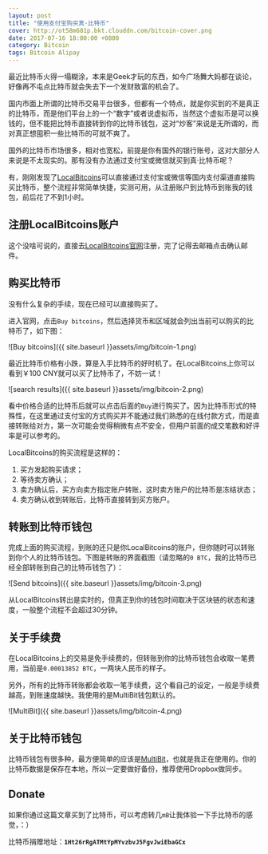 ```yaml
---
layout: post
title: "使用支付宝购买真·比特币"
cover: http://ot58m681p.bkt.clouddn.com/bitcoin-cover.png
date: 2017-07-16 18:00:00 +0800
category: Bitcoin
tags: Bitcoin Alipay
---
```


最近比特币火得一塌糊涂，本来是Geek才玩的东西，如今广场舞大妈都在谈论，好像再不屯点比特币就会失去下一个发财致富的机会了。

国内市面上所谓的比特币交易平台很多，但都有一个特点，就是你买到的不是真正的比特币，而是他们平台上的一个“数字”或者说虚拟币，当然这个虚拟币是可以换钱的，但不能把比特币直接转到你的比特币钱包，这对“炒客”来说是无所谓的，而对真正想囤积一些比特币的可就不爽了。

国外的比特币市场很多，相对也宽松，前提是你有国外的银行账号，这对大部分人来说是不太现实的。那有没有办法通过支付宝或微信就买到真·比特币呢？

有，刚刚发现了[LocalBitcoins](https://localbitcoins.com/?ch=d8ge)可以直接通过支付宝或微信等国内支付渠道直接购买比特币，整个流程非常简单快捷，实测可用，从注册账户到比特币到账我的钱包，前后花了不到1小时。

## 注册LocalBitcoins账户

这个没啥可说的，直接去[LocalBitcoins官网](https://localbitcoins.com/?ch=d8ge)注册，完了记得去邮箱点击确认邮件。

## 购买比特币

没有什么复杂的手续，现在已经可以直接购买了。

进入官网，点击`Buy bitcoins`，然后选择货币和区域就会列出当前可以购买的比特币了，如下图：

![Buy bitcoins]({{ site.baseurl }}assets/img/bitcoin-1.png)

最近比特币价格有小跌，算是入手比特币的好时机了。在LocalBitcoins上你可以看到￥100 CNY就可以买了比特币了，不妨一试！

![search results]({{ site.baseurl }}assets/img/bitcoin-2.png)

看中价格合适的比特币后就可以点击后面的`Buy`进行购买了。因为比特币形式的特殊性，在这里通过支付宝的方式购买并不能通过我们熟悉的在线付款方式，而是直接转账给对方，第一次可能会觉得稍微有点不安全，但用户前面的成交笔数和好评率是可以参考的。

LocalBitcoins的购买流程是这样的：

1. 买方发起购买请求；
2. 等待卖方确认；
3. 卖方确认后，买方向卖方指定账户转账，这时卖方账户的比特币是冻结状态；
4. 卖方确认收到转账后，比特币直接转到买方账户。

## 转账到比特币钱包

完成上面的购买流程，到账的还只是你LocalBitcoins的账户，但你随时可以转账到你个人的比特币钱包。下图是转账的界面截图（请忽略的`0 BTC`，我的比特币已经全部转账到自己的比特币钱包了）：                                                          

![Send bitcoins]({{ site.baseurl }}assets/img/bitcoin-3.png)

从LocalBitcoins转出是实时的，但真正到你的钱包时间取决于区块链的状态和速度，一般整个流程不会超过30分钟。

## 关于手续费

在LocalBitcoins上的交易是免手续费的，但转账到你的比特币钱包会收取一笔费用，当前是`0.00013852 BTC`，一两块人民币的样子。

另外，所有的比特币转账都会收取一笔手续费，这个看自己的设定，一般是手续费越高，到账速度越快。我使用的是MultiBit钱包默认的。

![MultiBit]({{ site.baseurl }}assets/img/bitcoin-4.png)

## 关于比特币钱包

比特币钱包有很多种，最方便简单的应该是[MultiBit](https://multibit.org/)，也就是我正在使用的。你的比特币数据是保存在本地，所以一定要做好备份，推荐使用Dropbox做同步。

## Donate

如果你通过这篇文章买到了比特币，可以考虑转几`mB`让我体验一下手比特币的感觉，：）

比特币捐赠地址：**`1Ht26rRgATMtYpMYvzbvJ5FgvJwiEbaGCx`**

